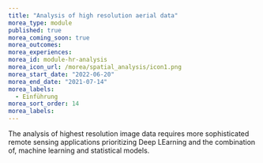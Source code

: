 ```yaml
---
title: "Analysis of high resolution aerial data"
morea_type: module
published: true
morea_coming_soon: true
morea_outcomes:
morea_experiences:
morea_id: module-hr-analysis
morea_icon_url: /morea/spatial_analysis/icon1.png
morea_start_date: "2022-06-20"
morea_end_date: "2021-07-14"
morea_labels: 
  - Einführung
morea_sort_order: 14
morea_labels:
---
```



The analysis of highest resolution image data requires more sophisticated remote sensing applications prioritizing Deep LEarning and the combination of, machine learning and statistical models. 